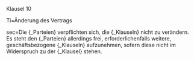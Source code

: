 Klausel 10

Ti=Änderung des Vertrags

sec=Die {_Parteien} verpflichten sich, die {_Klauseln} nicht zu verändern. Es steht den {_Parteien} allerdings frei, erforderlichenfalls weitere, geschäftsbezogene {_Klauseln} aufzunehmen, sofern diese nicht im Widerspruch zu der {_Klausel} stehen.

